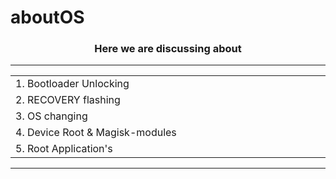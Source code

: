 
  
# aboutOS 



<h3 align="center">
  
**Here we are discussing about**

</h3>

<hr/>
<table align="center" >
  <tr>  
    <td width="800px" >1. Bootloader Unlocking</td>
  </tr>
  <tr>
    <td>2. RECOVERY flashing</td>
  </tr>
  <tr>
    <td>3. OS changing</td>
  </tr>
  <tr>
    <td>4. Device Root & Magisk-modules </td>
  </tr>
  <tr>
    <td>5. Root Application's</td>
  </tr>
</table>
<hr/>

